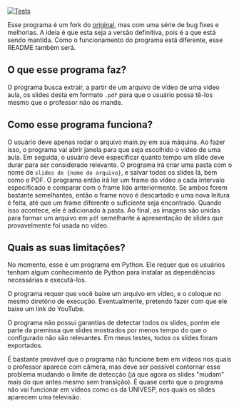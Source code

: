 
 [![Tests](https://github.com/tamireinhorn/Extrator-de-Slides/actions/workflows/tests.yaml/badge.svg?branch=dev)](https://github.com/tamireinhorn/Extrator-de-Slides/actions/workflows/tests.yaml)


 Esse programa é um fork do [original](https://github.com/NatanaelAntonioli/Extrator-de-Slides), mas com uma série de bug fixes e melhorias. A ideia é que esta seja a versão definitiva, pois é a que está sendo mantida. Como o funcionamento do programa está diferente, esse README também será.

 ## O que esse programa faz? ##

O programa busca extrair, a partir de um arquivo de vídeo de uma video aula, os slides desta em formato `.pdf` para que o usuário possa tê-los mesmo que o professor não os mande.

 ## Como esse programa funciona? ##
O usuário deve apenas rodar o arquivo main.py em sua máquina. Ao fazer isso, o programa vai abrir janela para que seja escolhido o vídeo de uma aula. Em seguida, o usuário deve especificar quanto tempo um slide deve durar para ser considerado relevante.
O programa irá criar uma pasta com o nome de `slides de {nome do arquivo}`, e salvar todos os slides lá, bem como o PDF.
O programa então irá ler um frame do vídeo a cada intervalo especificado e comparar com o frame lido anteriormente. Se ambos forem bastante semelhantes, então o frame novo é descartado e uma nova leitura é feita, até que um frame diferente o suficiente seja encontrado. Quando isso acontece, ele é adicionado à pasta.
Ao final, as imagens são unidas para formar um arquivo em `pdf` semelhante à apresentação de slides que provavelmente foi usada no vídeo. 

 ## Quais as suas limitações? ##
 No momento, esse é um programa em Python. Ele requer que os usuários tenham algum conhecimento de Python para instalar as dependências necessárias e executá-los. 
 
O programa requer que você baixe um arquivo em vídeo, e o coloque no mesmo diretório de execução. Eventualmente, pretendo fazer com que ele baixe um link do YouTube.

O programa não possui garantias de detectar todos os slides, porém ele parte da premissa que slides mostrados por menos tempo do que o configurado não são relevantes. Em meus testes, todos os slides foram exportados.

É bastante provável que o programa não funcione bem em vídeos nos quais o professor aparece com câmera, mas deve ser possível contornar esse problema mudando o limite de detecção (já que agora os slides "mudam" mais do que antes mesmo sem transição). É quase certo que o programa não vai funcionar em vídeos como os da UNIVESP, nos quais os slides aparecem uma televisão. 
